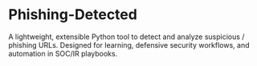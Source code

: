 # Phishing-Detected
A lightweight, extensible Python tool to detect and analyze suspicious / phishing URLs. Designed for learning, defensive security workflows, and automation in SOC/IR playbooks.
